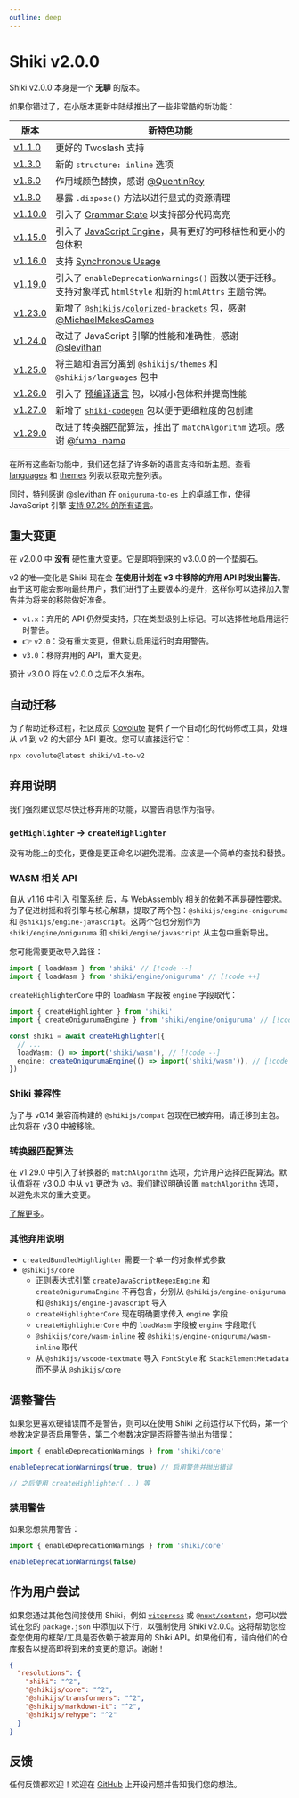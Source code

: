 ```yaml
---
outline: deep
---
```


# Shiki v2.0.0

Shiki v2.0.0 本身是一个 **无聊** 的版本。

如果你错过了，在小版本更新中陆续推出了一些非常酷的新功能：

| 版本                                                             | 新特色功能                                                                                                                               |
| ---------------------------------------------------------------- | ---------------------------------------------------------------------------------------------------------------------------------------- |
| [v1.1.0](https://github.com/shikijs/shiki/releases/tag/v1.1.0)   | 更好的 Twoslash 支持                                                                                                                     |
| [v1.3.0](https://github.com/shikijs/shiki/releases/tag/v1.3.0)   | 新的 `structure: inline` 选项                                                                                                            |
| [v1.6.0](https://github.com/shikijs/shiki/releases/tag/v1.6.0)   | 作用域颜色替换，感谢 [@QuentinRoy](https://github.com/QuentinRoy)                                                                        |
| [v1.8.0](https://github.com/shikijs/shiki/releases/tag/v1.8.0)   | 暴露 `.dispose()` 方法以进行显式的资源清理                                                                                               |
| [v1.10.0](https://github.com/shikijs/shiki/releases/tag/v1.10.0) | 引入了 [Grammar State](/guide/grammar-state) 以支持部分代码高亮                                                                          |
| [v1.15.0](https://github.com/shikijs/shiki/releases/tag/v1.15.0) | 引入了 [JavaScript Engine](/guide/regex-engines#javascript-engine)，具有更好的可移植性和更小的包体积                                     |
| [v1.16.0](https://github.com/shikijs/shiki/releases/tag/v1.16.0) | 支持 [Synchronous Usage](/guide/sync-usage)                                                                                              |
| [v1.19.0](https://github.com/shikijs/shiki/releases/tag/v1.19.0) | 引入了 `enableDeprecationWarnings()` 函数以便于迁移。支持对象样式 `htmlStyle` 和新的 `htmlAttrs` 主题令牌。                              |
| [v1.23.0](https://github.com/shikijs/shiki/releases/tag/v1.23.0) | 新增了 [`@shikijs/colorized-brackets`](/packages/colorized-brackets) 包，感谢 [@MichaelMakesGames](https://github.com/MichaelMakesGames) |
| [v1.24.0](https://github.com/shikijs/shiki/releases/tag/v1.24.0) | 改进了 JavaScript 引擎的性能和准确性，感谢 [@slevithan](https://github.com/slevithan)                                                    |
| [v1.25.0](https://github.com/shikijs/shiki/releases/tag/v1.25.0) | 将主题和语言分离到 `@shikijs/themes` 和 `@shikijs/languages` 包中                                                                        |
| [v1.26.0](https://github.com/shikijs/shiki/releases/tag/v1.26.0) | 引入了 [预编译语言](https://shiki.style/guide/regex-engines#pre-compiled-languages) 包，以减小包体积并提高性能                           |
| [v1.27.0](https://github.com/shikijs/shiki/releases/tag/v1.27.0) | 新增了 [`shiki-codegen`](/packages/codegen) 包以便于更细粒度的包创建                                                                     |
| [v1.29.0](https://github.com/shikijs/shiki/releases/tag/v1.28.0) | 改进了转换器匹配算法，推出了 `matchAlgorithm` 选项。感谢 [@fuma-nama](https://github.com/fuma-nama)                                      |

在所有这些新功能中，我们还包括了许多新的语言支持和新主题。查看 [languages](/languages) 和 [themes](/themes) 列表以获取完整列表。

同时，特别感谢 [@slevithan](https://github.com/slevithan) 在 [`oniguruma-to-es`](https://github.com/slevithan/oniguruma-to-es) 上的卓越工作，使得 JavaScript 引擎 [支持 97.2% 的所有语言](/references/engine-js-compat)。

## 重大变更

在 v2.0.0 中 **没有** 硬性重大变更。它是即将到来的 v3.0.0 的一个垫脚石。

v2 的唯一变化是 Shiki 现在会 **在使用计划在 v3 中移除的弃用 API 时发出警告**。由于这可能会影响最终用户，我们进行了主要版本的提升，这样你可以选择加入警告并为将来的移除做好准备。

- `v1.x`：弃用的 API 仍然受支持，只在类型级别上标记。可以选择性地启用运行时警告。
- 👉 `v2.0`：没有重大变更，但默认启用运行时弃用警告。
- `v3.0`：移除弃用的 API，重大变更。

预计 v3.0.0 将在 v2.0.0 之后不久发布。

## 自动迁移

为了帮助迁移过程，社区成员 [Covolute](https://covolute.com/registry/shiki/v1-to-v2) 提供了一个自动化的代码修改工具，处理从 v1 到 v2 的大部分 API 更改。您可以直接运行它：

```bash
npx covolute@latest shiki/v1-to-v2
```

## 弃用说明

我们强烈建议您尽快迁移弃用的功能，以警告消息作为指导。

### `getHighlighter` -> `createHighlighter`

没有功能上的变化，更像是更正命名以避免混淆。应该是一个简单的查找和替换。

### WASM 相关 API

自从 v1.16 中引入 [引擎系统](/guide/regex-engines) 后，与 WebAssembly 相关的依赖不再是硬性要求。为了促进树摇和将引擎与核心解耦，提取了两个包：`@shikijs/engine-oniguruma` 和 `@shikijs/engine-javascript`。这两个包也分别作为 `shiki/engine/oniguruma` 和 `shiki/engine/javascript` 从主包中重新导出。

您可能需要更改导入路径：

```ts
import { loadWasm } from 'shiki' // [!code --]
import { loadWasm } from 'shiki/engine/oniguruma' // [!code ++]
```

`createHighlighterCore` 中的 `loadWasm` 字段被 `engine` 字段取代：

```ts
import { createHighlighter } from 'shiki'
import { createOnigurumaEngine } from 'shiki/engine/oniguruma' // [!code ++]

const shiki = await createHighlighter({
  // ...
  loadWasm: () => import('shiki/wasm'), // [!code --]
  engine: createOnigurumaEngine(() => import('shiki/wasm')), // [!code ++]
})
```

### Shiki 兼容性

为了与 v0.14 兼容而构建的 `@shikijs/compat` 包现在已被弃用。请迁移到主包。此包将在 v3.0 中被移除。

### 转换器匹配算法

在 v1.29.0 中引入了转换器的 `matchAlgorithm` 选项，允许用户选择匹配算法。默认值将在 v3.0.0 中从 `v1` 更改为 `v3`。我们建议明确设置 `matchAlgorithm` 选项，以避免未来的重大变更。

[了解更多](/packages/transformers#matching-algorithm)。

### 其他弃用说明

- `createdBundledHighlighter` 需要一个单一的对象样式参数
- `@shikijs/core`
  - 正则表达式引擎 `createJavaScriptRegexEngine` 和 `createOnigurumaEngine` 不再包含，分别从 `@shikijs/engine-oniguruma` 和 `@shikijs/engine-javascript` 导入
  - `createHighlighterCore` 现在明确要求传入 `engine` 字段
  - `createHighlighterCore` 中的 `loadWasm` 字段被 `engine` 字段取代
  - `@shikijs/core/wasm-inline` 被 `@shikijs/engine-oniguruma/wasm-inline` 取代
  - 从 `@shikijs/vscode-textmate` 导入 `FontStyle` 和 `StackElementMetadata` 而不是从 `@shikijs/core`

## 调整警告

如果您更喜欢硬错误而不是警告，则可以在使用 Shiki 之前运行以下代码，第一个参数决定是否启用警告，第二个参数决定是否将警告抛出为错误：

```ts
import { enableDeprecationWarnings } from 'shiki/core'

enableDeprecationWarnings(true, true) // 启用警告并抛出错误

// 之后使用 createHighlighter(...) 等
```

### 禁用警告

如果您想禁用警告：

```ts
import { enableDeprecationWarnings } from 'shiki/core'

enableDeprecationWarnings(false)
```

## 作为用户尝试

如果您通过其他包间接使用 Shiki，例如 [`vitepress`](https://vitepress.zhcndoc.com/) 或 [`@nuxt/content`](https://content.nuxt.com/)，您可以尝试在您的 `package.json` 中添加以下行，以强制使用 Shiki v2.0.0。这将帮助您检查您使用的框架/工具是否依赖于被弃用的 Shiki API。如果他们有，请向他们的仓库报告以提高即将到来的变更的意识。谢谢！

```json
{
  "resolutions": {
    "shiki": "^2",
    "@shikijs/core": "^2",
    "@shikijs/transformers": "^2",
    "@shikijs/markdown-it": "^2",
    "@shikijs/rehype": "^2"
  }
}
```

## 反馈

任何反馈都欢迎！欢迎在 [GitHub](https://github.com/shikijs/shiki) 上开设问题并告知我们您的想法。
